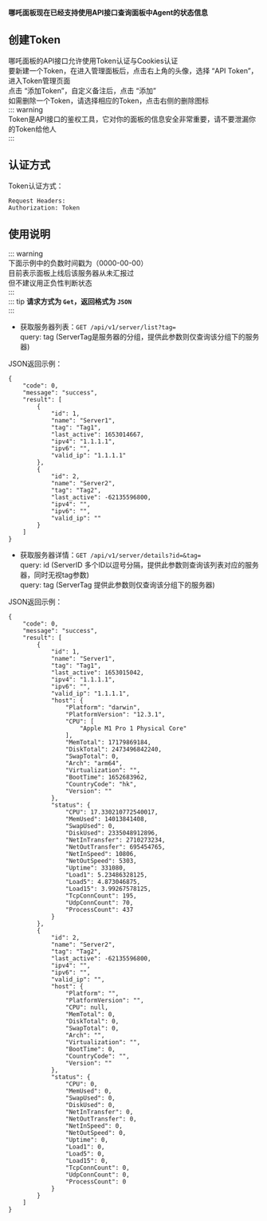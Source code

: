 **哪吒面板现在已经支持使用API接口查询面板中Agent的状态信息**  

## 创建Token
哪吒面板的API接口允许使用Token认证与Cookies认证  
要新建一个Token，在进入管理面板后，点击右上角的头像，选择 “API Token”，进入Token管理页面  
点击 “添加Token”，自定义备注后，点击 “添加”  
如需删除一个Token，请选择相应的Token，点击右侧的删除图标  
::: warning  
Token是API接口的鉴权工具，它对你的面板的信息安全非常重要，请不要泄漏你的Token给他人  
:::

## 认证方式
Token认证方式：
```  
Request Headers:  
Authorization: Token
```  
## 使用说明    
::: warning  
下面示例中的负数时间戳为（0000-00-00）  
目前表示面板上线后该服务器从未汇报过  
但不建议用正负性判断状态  
:::  
::: tip
**请求方式为 `Get`，返回格式为 `JSON`**  
:::
+ 获取服务器列表：`GET /api/v1/server/list?tag=`  
query: tag (ServerTag是服务器的分组，提供此参数则仅查询该分组下的服务器)   

JSON返回示例：
```
{
    "code": 0,
    "message": "success",
    "result": [
        {
            "id": 1,
            "name": "Server1",
            "tag": "Tag1",
            "last_active": 1653014667,
            "ipv4": "1.1.1.1",
            "ipv6": "",
            "valid_ip": "1.1.1.1"
        },
        {
            "id": 2,
            "name": "Server2",
            "tag": "Tag2",
            "last_active": -62135596800,
            "ipv4": "",
            "ipv6": "",
            "valid_ip": ""
        }
    ]
}
```  
  
+ 获取服务器详情：`GET /api/v1/server/details?id=&tag=`  
query: id (ServerID 多个ID以逗号分隔，提供此参数则查询该列表对应的服务器，同时无视tag参数)  
query: tag (ServerTag 提供此参数则仅查询该分组下的服务器)  

JSON返回示例：
```
{
    "code": 0,
    "message": "success",
    "result": [
        {
            "id": 1,
            "name": "Server1",
            "tag": "Tag1",
            "last_active": 1653015042,
            "ipv4": "1.1.1.1",
            "ipv6": "",
            "valid_ip": "1.1.1.1",
            "host": {
                "Platform": "darwin",
                "PlatformVersion": "12.3.1",
                "CPU": [
                    "Apple M1 Pro 1 Physical Core"
                ],
                "MemTotal": 17179869184,
                "DiskTotal": 2473496842240,
                "SwapTotal": 0,
                "Arch": "arm64",
                "Virtualization": "",
                "BootTime": 1652683962,
                "CountryCode": "hk",
                "Version": ""
            },
            "status": {
                "CPU": 17.330210772540017,
                "MemUsed": 14013841408,
                "SwapUsed": 0,
                "DiskUsed": 2335048912896,
                "NetInTransfer": 2710273234,
                "NetOutTransfer": 695454765,
                "NetInSpeed": 10806,
                "NetOutSpeed": 5303,
                "Uptime": 331080,
                "Load1": 5.23486328125,
                "Load5": 4.873046875,
                "Load15": 3.99267578125,
                "TcpConnCount": 195,
                "UdpConnCount": 70,
                "ProcessCount": 437
            }
        },
        {
            "id": 2,
            "name": "Server2",
            "tag": "Tag2",
            "last_active": -62135596800,
            "ipv4": "",
            "ipv6": "",
            "valid_ip": "",
            "host": {
                "Platform": "",
                "PlatformVersion": "",
                "CPU": null,
                "MemTotal": 0,
                "DiskTotal": 0,
                "SwapTotal": 0,
                "Arch": "",
                "Virtualization": "",
                "BootTime": 0,
                "CountryCode": "",
                "Version": ""
            },
            "status": {
                "CPU": 0,
                "MemUsed": 0,
                "SwapUsed": 0,
                "DiskUsed": 0,
                "NetInTransfer": 0,
                "NetOutTransfer": 0,
                "NetInSpeed": 0,
                "NetOutSpeed": 0,
                "Uptime": 0,
                "Load1": 0,
                "Load5": 0,
                "Load15": 0,
                "TcpConnCount": 0,
                "UdpConnCount": 0,
                "ProcessCount": 0
            }
        }
    ]
}
```
